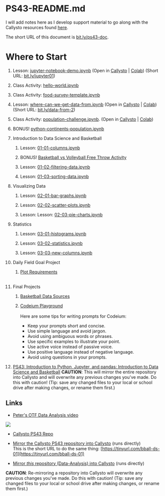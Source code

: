 # PS43-README.md

I will add notes here as I develop support material to go along with the Callysto resources found [here](https://github.com/callysto/basketball-and-data-science).

The short URL of this document is [bit.ly/ps43-doc](https://bit.ly/ps43-doc).

# Where to Start

1. Lesson: [jupyter-notebook-demo.ipynb](Demos/jupyter-notebook-demo.ipynb) (Open in [Callysto](https://hub.callysto.ca/jupyter/hub/user-redirect/git-pull?repo=https://github.com/pbeens/Data-Analysis&branch=main&subPath=Demos/jupyter-notebook-demo.ipynb&depth=1) | [Colab](https://githubtocolab.com/pbeens/Data-Analysis/blob/main/Demos/jupyter-notebook-demo.ipynb)) (Short URL: [bit.ly/jupyter01](https://bit.ly/jupyter01))

1. Class Activity: [hello-world.ipynb](Misc/hello-world.ipynb)

1. Class Activity: [food-survey-template.ipynb](Misc/food-survey-template.ipynb)

1. Lesson: [where-can-we-get-data-from.ipynb](Demos/where-can-we-get-data-from.ipynb) (Open in [Callysto](https://hub.callysto.ca/jupyter/hub/user-redirect/git-pull?repo=https://github.com/pbeens/Data-Analysis&branch=main&subPath=Demos/where-can-we-get-data-from.ipynb&depth=1) | [Colab](https://githubtocolab.com/pbeens/Data-Analysis/blob/main/Demos/where-can-we-get-data-from.ipynb)) (Short URL: [bit.ly/data-from-2](https://bit.ly/data-from-2))

1. Class Activity: [population-challenge.ipynb](Plotly/Challenges/population-challenge.ipynb). (Open in [Callysto](https://hub.callysto.ca/jupyter/hub/user-redirect/git-pull?repo=https://github.com/pbeens/Data-Analysis&branch=main&subPath=Plotly/Challenges/population-challenge.ipynb&depth=1) | [Colab](https://githubtocolab.com/pbeens/Data-Analysis/blob/main/Plotly/Challenges/population-challenge.ipynb)) 

1. BONUS! [python-continents-population.ipynb](Demos/python-continents-population.ipynb)

1. Introduction to Data Science and Basketball

   1. Lesson: [01-01-columns.ipynb](BADS/01-Intro/01-01-columns.ipynb)

   1. BONUS! [Basketball vs Volleyball Free Throw Activity](Demos/bb-vs-vb-activity/bb-vs-vb.md)

   2. Lesson: [01-02-filtering-data.ipynb](BADS/01-Intro/01-02-filtering-data.ipynb)

   3. Lesson: [01-03-sorting-data.ipynb](BADS/01-Intro/01-03-sorting-data.ipynb)

1. Visualizing Data

   1. Lesson: [02-01-bar-graphs.ipynb](BADS/02-visualize/02-01-bar-graphs.ipynb)

   2. Lesson: [02-02-scatter-plots.ipynb](BADS/02-visualize/02-02-scatter-plots.ipynb)

   3. Lesson: Lesson: [02-03-pie-charts.ipynb](BADS/02-visualize/02-03-pie-charts.ipynb)

1. Statistics

   1. Lesson: [03-01-histograms.ipynb](BADS/03-statistics/03-01-histograms.ipynb)

   1. Lesson: [03-02-statistics.ipynb](BADS/03-statistics/03-02-statistics.ipynb)

   1. Lesson: [03-03-new-columns.ipynb](BADS/03-statistics/03-03-new-columns.ipynb)

1. Daily Field Goal Project

   1. [Plot Requirements](BADS/personal-fg-stats-reqts.md)

   <br>

2. Final Projects

   1. [Basketball Data Sources](Data/basketball-data-sources.md)

   2. [Codeium Playground](https://codeium.com/playground) <br><br>Here are some tips for writing prompts for Codeium:
      - Keep your prompts short and concise.
      - Use simple language and avoid jargon.
      - Avoid using ambiguous words or phrases.
      - Use specific examples to illustrate your point.
      - Use active voice instead of passive voice.
      - Use positive language instead of negative language.
      - Avoid using questions in your prompts.

3. [PS43: Introduction to Python, Jupyter, and pandas: Introduction to Data Science and Basketball](https://hub.callysto.ca/jupyter/hub/user-redirect/git-pull?repo=https%3A%2F%2Fgithub.com%2Fcallysto%2Fbasketball-and-data-science&branch=main&subPath=content/01-introduction.ipynb&depth=1) **CAUTION**: This will mirror the entire  repository into Callysto and will overwrite any previous changes you've made. Do this with caution! (Tip: save any changed files to your local or school drive after making changes, or rename them first.)

## Links

- [Peter's OTF Data Analysis video](https://youtu.be/r8D1DU5hmUM)

[![](https://markdown-videos.vercel.app/youtube/r8D1DU5hmUM)](https://youtu.be/r8D1DU5hmUM)

- [Callysto PS43 Repo](https://github.com/callysto/basketball-and-data-science)
  
- [Mirror the Callysto PS43 repository into Callysto](https://hub.callysto.ca/jupyter/hub/user-redirect/git-pull?repo=https%3A%2F%2Fgithub.com%2Fcallysto%2Fbasketball-and-data-science&branch=main&subPath=content/01-introduction.ipynb&depth=1) (runs directly)
<br>This is the short URL to do the same thing: [https://tinyurl.com/bball-ds-01](https://tinyurl.com/bball-ds-01)

- [Mirror *this* repository (Data-Analysis) into Callysto](https://hub.callysto.ca/jupyter/hub/user-redirect/git-pull?repo=https://github.com/pbeens/Data-Analysis) (runs directly) 
  
**CAUTION**: Re-mirroring a repository into Callysto will overwrite any previous changes you've made. Do this with caution! (Tip: save any changed files to your local or school drive after making changes, or rename them first.)
